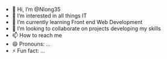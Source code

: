 - 👋 Hi, I’m @Nlong35
- 👀 I’m interested in all things IT
- 🌱 I’m currently learning Front end Web Development
- 💞️ I’m looking to collaborate on projects developing my skills
- 📫 How to reach me 
- 😄 Pronouns: ...
- ⚡ Fun fact: ...

<!---
Nlong35/Nlong35 is a ✨ special ✨ repository because its `README.md` (this file) appears on your GitHub profile.
You can click the Preview link to take a look at your changes.
--->
